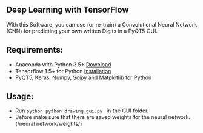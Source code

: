 ## Deep Learning with TensorFlow

With this Software, you can use (or re-train) a Convolutional Neural Network (CNN) for predicting your own written Digits in a PyQT5 GUI.

## Requirements:
  * Anaconda with Python 3.5+ [Download](https://www.anaconda.com/download/)
  * Tensorflow 1.5+ for Python [Installation](https://www.tensorflow.org/install/)
  * PyQT5, Keras, Numpy, Scipy and Matplotlib for Python

## Usage:
  * Run ```python python drawing_gui.py ``` in the GUI folder. 
  * Before make sure that there are saved weights for the neural network. (/neural network/weights/)
